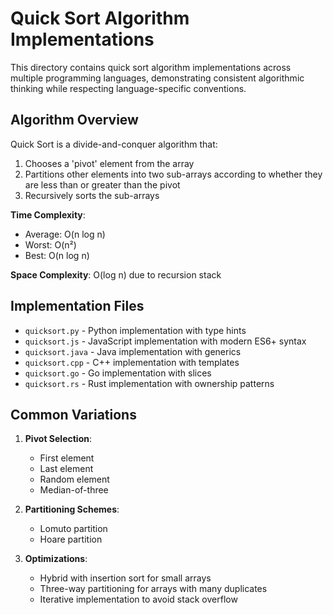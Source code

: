 # Quick Sort Algorithm Implementations

This directory contains quick sort algorithm implementations across multiple programming languages, demonstrating consistent algorithmic thinking while respecting language-specific conventions.

## Algorithm Overview

Quick Sort is a divide-and-conquer algorithm that:
1. Chooses a 'pivot' element from the array
2. Partitions other elements into two sub-arrays according to whether they are less than or greater than the pivot
3. Recursively sorts the sub-arrays

**Time Complexity**: 
- Average: O(n log n)
- Worst: O(n²)
- Best: O(n log n)

**Space Complexity**: O(log n) due to recursion stack

## Implementation Files

- `quicksort.py` - Python implementation with type hints
- `quicksort.js` - JavaScript implementation with modern ES6+ syntax
- `quicksort.java` - Java implementation with generics
- `quicksort.cpp` - C++ implementation with templates
- `quicksort.go` - Go implementation with slices
- `quicksort.rs` - Rust implementation with ownership patterns

## Common Variations

1. **Pivot Selection**:
   - First element
   - Last element
   - Random element
   - Median-of-three

2. **Partitioning Schemes**:
   - Lomuto partition
   - Hoare partition

3. **Optimizations**:
   - Hybrid with insertion sort for small arrays
   - Three-way partitioning for arrays with many duplicates
   - Iterative implementation to avoid stack overflow